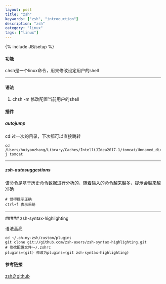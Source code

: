 ```yaml
---
layout: post
title: "zsh"
keywords: ["zsh", "introduction"]
description: "zsh"
category: "linux"
tags: ["linux"]
---
```


{% include JB/setup %}

#### 功能
chsh是一个linux命令，用来修改设定用户的shell<hr />

#### 语法
1. chsh -m 修改配置当前用户的shell

#### 插件

##### autojump
cd 过一次的目录，下次都可以直接跳转

```shell
cd /Users/huiyaozhang/Library/Caches/IntelliJIdea2017.1/tomcat/Unnamed_direckBank
j tomcat
```
<hr />

##### zsh-autosuggestions 

该命令是基于历史命令数据进行分析的，随着输入的命令越来越多，提示会越来越准确

```shell
# 觉得提示正确
ctrl+f 表示采纳
```
<hr />
##### zsh-syntax-highlighting

语法高亮

```shell
cd ~/.oh-my-zsh/custom/plugins
git clone git://github.com/zsh-users/zsh-syntax-highlighting.git
# 修改配置文件～/.zshrc
plugins=(git) 修改为plugins=(git zsh-syntax-highlighting)
```
#### 参考链接 

[zsh之github](https://github.com/robbyrussell/oh-my-zsh)
